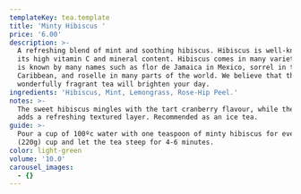 ```yaml
---
templateKey: tea.template
title: 'Minty Hibiscus '
price: '6.00'
description: >-
  A refreshing blend of mint and soothing hibiscus. Hibiscus is well-known for
  its high vitamin C and mineral content. Hibiscus comes in many varieties and
  is known by many names such as flor de Jamaica in Mexico, sorrel in the
  Caribbean, and roselle in many parts of the world. We believe that this
  wonderfully fragrant tea will brighten your day.
ingredients: 'Hibiscus, Mint, Lemongrass, Rose-Hip Peel.'
notes: >-
  The sweet hibiscus mingles with the tart cranberry flavour, while the mint
  adds a refreshing textured layer. Recommended as an ice tea.
guide: >-
  Pour a cup of 100ºc water with one teaspoon of minty hibiscus for every 8 oz
  (220g) cup and let the tea steep for 4-6 minutes.
color: light-green
volume: '10.0'
carousel_images:
  - {}
---
```


